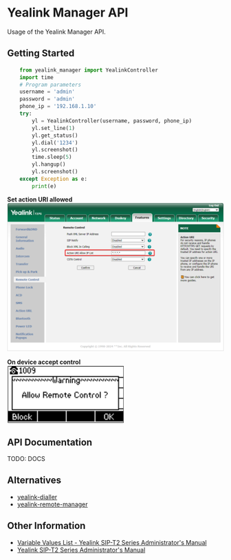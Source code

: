 # Yealink Manager API

Usage of the Yealink Manager API.

## Getting Started

```python
    from yealink_manager import YealinkController
    import time
    # Program parameters
    username = 'admin'
    password = 'admin'
    phone_ip = '192.168.1.10'
    try:
        yl = YealinkController(username, password, phone_ip)
        yl.set_line(1)
        yl.get_status()
        yl.dial('1234')
        yl.screenshot()
        time.sleep(5)
        yl.hangup()
        yl.screenshot()
    except Exception as e:
        print(e)
```

**Set action URI allowed**
</br>
![Set action URI allowed](assets/action_uri_allowed.png)

**On device accept control**
</br>
![allow remote control](assets/allow_remote_control.png)

## API Documentation

TODO: DOCS

## Alternatives

- [yealink-dialler](https://github.com/calebplum/yealink-dialler.git)
- [yealink-remote-manager](https://github.com/jonbulica99/yealink-remote-manager.git)

## Other Information

- [Variable Values List - Yealink SIP-T2 Series Administrator's Manual](https://www.manualslib.com/manual/1883377/Yealink-Sip-T2-Series.html?page=462#manual)
- [Yealink SIP-T2 Series Administrator's Manual](https://www.manualslib.com/manual/1260800/Yealink-Sip-T2-Series.html?page=756#manual)
